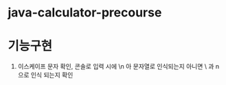 # java-calculator-precourse

# 기능구현
1. 이스케이프 문자 확인, 콘솔로 입력 시에 \n 아 문자열로 인식되는지 아니면 \ 과 n 으로 인식 되는지 확인 
